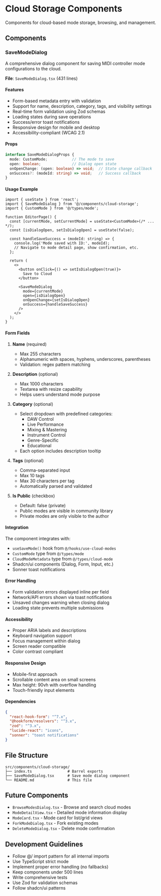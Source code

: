 # Cloud Storage Components

Components for cloud-based mode storage, browsing, and management.

## Components

### SaveModeDialog

A comprehensive dialog component for saving MIDI controller mode configurations to the cloud.

**File**: `SaveModeDialog.tsx` (431 lines)

#### Features

- Form-based metadata entry with validation
- Support for name, description, category, tags, and visibility settings
- Real-time form validation using Zod schemas
- Loading states during save operations
- Success/error toast notifications
- Responsive design for mobile and desktop
- Accessibility-compliant (WCAG 2.1)

#### Props

```typescript
interface SaveModeDialogProps {
  mode: CustomMode;           // The mode to save
  open: boolean;              // Dialog open state
  onOpenChange: (open: boolean) => void;  // State change callback
  onSuccess?: (modeId: string) => void;   // Success callback
}
```

#### Usage Example

```tsx
import { useState } from 'react';
import { SaveModeDialog } from '@/components/cloud-storage';
import { CustomMode } from '@/types/mode';

function EditorPage() {
  const [currentMode, setCurrentMode] = useState<CustomMode>(/* ... */);
  const [isDialogOpen, setIsDialogOpen] = useState(false);

  const handleSaveSuccess = (modeId: string) => {
    console.log('Mode saved with ID:', modeId);
    // Navigate to mode detail page, show confirmation, etc.
  };

  return (
    <>
      <button onClick={() => setIsDialogOpen(true)}>
        Save to Cloud
      </button>

      <SaveModeDialog
        mode={currentMode}
        open={isDialogOpen}
        onOpenChange={setIsDialogOpen}
        onSuccess={handleSaveSuccess}
      />
    </>
  );
}
```

#### Form Fields

1. **Name** (required)
   - Max 255 characters
   - Alphanumeric with spaces, hyphens, underscores, parentheses
   - Validation: regex pattern matching

2. **Description** (optional)
   - Max 1000 characters
   - Textarea with resize capability
   - Helps users understand mode purpose

3. **Category** (optional)
   - Select dropdown with predefined categories:
     - DAW Control
     - Live Performance
     - Mixing & Mastering
     - Instrument Control
     - Genre-Specific
     - Educational
   - Each option includes description tooltip

4. **Tags** (optional)
   - Comma-separated input
   - Max 10 tags
   - Max 30 characters per tag
   - Automatically parsed and validated

5. **Is Public** (checkbox)
   - Default: false (private)
   - Public modes are visible in community library
   - Private modes are only visible to the author

#### Integration

The component integrates with:

- `useSaveMode()` hook from `@/hooks/use-cloud-modes`
- `CustomMode` type from `@/types/mode`
- `CloudModeMetadata` type from `@/types/cloud-mode`
- Shadcn/ui components (Dialog, Form, Input, etc.)
- Sonner toast notifications

#### Error Handling

- Form validation errors displayed inline per field
- Network/API errors shown via toast notifications
- Unsaved changes warning when closing dialog
- Loading state prevents multiple submissions

#### Accessibility

- Proper ARIA labels and descriptions
- Keyboard navigation support
- Focus management within dialog
- Screen reader compatible
- Color contrast compliant

#### Responsive Design

- Mobile-first approach
- Scrollable content area on small screens
- Max height: 90vh with overflow handling
- Touch-friendly input elements

#### Dependencies

```json
{
  "react-hook-form": "^7.x",
  "@hookform/resolvers": "^3.x",
  "zod": "^3.x",
  "lucide-react": "icons",
  "sonner": "toast notifications"
}
```

## File Structure

```
src/components/cloud-storage/
├── index.ts                # Barrel exports
├── SaveModeDialog.tsx      # Save mode dialog component
└── README.md               # This file
```

## Future Components

- `BrowseModesDialog.tsx` - Browse and search cloud modes
- `ModeDetailView.tsx` - Detailed mode information display
- `ModeCard.tsx` - Mode card for list/grid views
- `ForkModeDialog.tsx` - Fork existing modes
- `DeleteModeDialog.tsx` - Delete mode confirmation

## Development Guidelines

- Follow @/ import pattern for all internal imports
- Use TypeScript strict mode
- Implement proper error handling (no fallbacks)
- Keep components under 500 lines
- Write comprehensive tests
- Use Zod for validation schemas
- Follow shadcn/ui patterns
